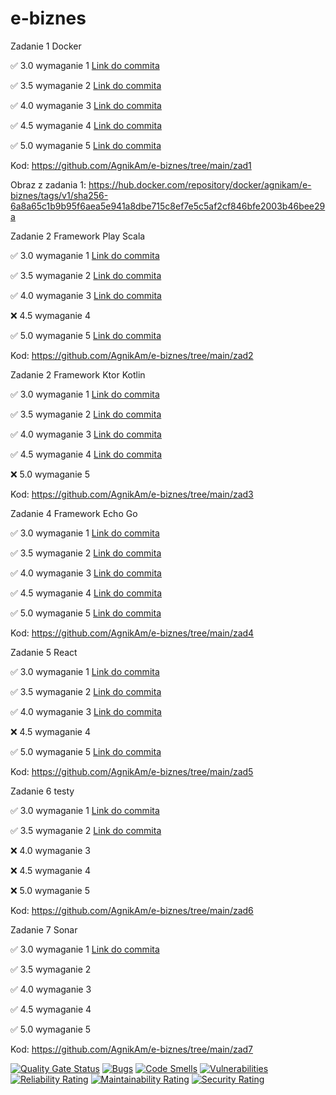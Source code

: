 # e-biznes

Zadanie 1 Docker

✅ 3.0 wymaganie 1 [Link do commita](https://github.com/AgnikAm/e-biznes/commit/587b03d7f41f06f682459701b5d9a4fd7f52b257)

✅ 3.5 wymaganie 2 [Link do commita](https://github.com/AgnikAm/e-biznes/commit/587b03d7f41f06f682459701b5d9a4fd7f52b257)

✅ 4.0 wymaganie 3 [Link do commita](https://github.com/AgnikAm/e-biznes/commit/587b03d7f41f06f682459701b5d9a4fd7f52b257)

✅ 4.5 wymaganie 4 [Link do commita](https://github.com/AgnikAm/e-biznes/commit/587b03d7f41f06f682459701b5d9a4fd7f52b257)

✅ 5.0 wymaganie 5 [Link do commita](https://github.com/AgnikAm/e-biznes/commit/587b03d7f41f06f682459701b5d9a4fd7f52b257)

Kod: https://github.com/AgnikAm/e-biznes/tree/main/zad1

Obraz z zadania 1: https://hub.docker.com/repository/docker/agnikam/e-biznes/tags/v1/sha256-6a8a65c1b9b95f6aea5e941a8dbe715c8ef7e5c5af2cf846bfe2003b46bee29a

Zadanie 2 Framework Play Scala

✅ 3.0 wymaganie 1 [Link do commita](https://github.com/AgnikAm/e-biznes/commit/e8776f25bb3308df86722da0b8662fb3f4faf6a1)

✅ 3.5 wymaganie 2 [Link do commita](https://github.com/AgnikAm/e-biznes/commit/5b67956bbd9acfcfc93acf7169564a0d69b776a4)

✅ 4.0 wymaganie 3 [Link do commita](https://github.com/AgnikAm/e-biznes/commit/2537b5bd4c938652adafb2712393609239b9b02c)

❌ 4.5 wymaganie 4

✅ 5.0 wymaganie 5 [Link do commita](https://github.com/AgnikAm/e-biznes/commit/250f380e1f20244ebc66a64f6013e31cc847f93f)

Kod: https://github.com/AgnikAm/e-biznes/tree/main/zad2

Zadanie 2 Framework Ktor Kotlin

✅ 3.0 wymaganie 1 [Link do commita](https://github.com/AgnikAm/e-biznes/commit/062c71c574ee4fdae264d44fc563b7f7d43ded51)

✅ 3.5 wymaganie 2 [Link do commita](https://github.com/AgnikAm/e-biznes/commit/062c71c574ee4fdae264d44fc563b7f7d43ded51)

✅ 4.0 wymaganie 3 [Link do commita](https://github.com/AgnikAm/e-biznes/commit/d61063086a9d1fa89a6c4d534f97abc2ecfec015)

✅ 4.5 wymaganie 4 [Link do commita](https://github.com/AgnikAm/e-biznes/commit/ead8e283a2266fd2927908550e097140f1934c2c)

❌ 5.0 wymaganie 5

Kod: https://github.com/AgnikAm/e-biznes/tree/main/zad3

Zadanie 4 Framework Echo Go

✅ 3.0 wymaganie 1 [Link do commita](https://github.com/AgnikAm/e-biznes/commit/4d46b97189b0248995adce8d885d818ac4a32778)

✅ 3.5 wymaganie 2 [Link do commita](https://github.com/AgnikAm/e-biznes/commit/4d46b97189b0248995adce8d885d818ac4a32778)

✅ 4.0 wymaganie 3 [Link do commita](https://github.com/AgnikAm/e-biznes/commit/cdfcfd0408a9572eab417d01fce810a056c13ba3)

✅ 4.5 wymaganie 4 [Link do commita](https://github.com/AgnikAm/e-biznes/commit/841bc356340b23951dec4f227a142545a2b3b310)

✅ 5.0 wymaganie 5 [Link do commita](https://github.com/AgnikAm/e-biznes/commit/7ddfbe2e7737fd01f5e2418150c647d4b4cc8b00)

Kod: https://github.com/AgnikAm/e-biznes/tree/main/zad4

Zadanie 5 React

✅ 3.0 wymaganie 1 [Link do commita](https://github.com/AgnikAm/e-biznes/commit/9077f84520e934f0a796adc04d099b7ce2a2495f)

✅ 3.5 wymaganie 2 [Link do commita](https://github.com/AgnikAm/e-biznes/commit/bb009664bd5bd0af06c30d286eb7a1ec558b18bb)

✅ 4.0 wymaganie 3 [Link do commita](https://github.com/AgnikAm/e-biznes/commit/bb009664bd5bd0af06c30d286eb7a1ec558b18bb)

❌ 4.5 wymaganie 4

✅ 5.0 wymaganie 5 [Link do commita](https://github.com/AgnikAm/e-biznes/commit/7a4de44b83dffa804cf897bd56e215cce22ef475)

Kod: https://github.com/AgnikAm/e-biznes/tree/main/zad5

Zadanie 6 testy

✅ 3.0 wymaganie 1 [Link do commita](https://github.com/AgnikAm/e-biznes/commit/eafafebe3d2140b83aeafbeabe3a882a7555e6d5)

✅ 3.5 wymaganie 2 [Link do commita](https://github.com/AgnikAm/e-biznes/commit/eafafebe3d2140b83aeafbeabe3a882a7555e6d5)

❌ 4.0 wymaganie 3

❌ 4.5 wymaganie 4

❌ 5.0 wymaganie 5

Kod: https://github.com/AgnikAm/e-biznes/tree/main/zad6

Zadanie 7 Sonar

✅ 3.0 wymaganie 1 [Link do commita](https://github.com/AgnikAm/e-biznes/commit/6dbd100f74a9977a6e89ae3d49e0750e26130ba4)

✅ 3.5 wymaganie 2

✅ 4.0 wymaganie 3

✅ 4.5 wymaganie 4

✅ 5.0 wymaganie 5

Kod: https://github.com/AgnikAm/e-biznes/tree/main/zad7

[![Quality Gate Status](https://sonarcloud.io/api/project_badges/measure?project=AgnikAm_e-biznes&metric=alert_status)](https://sonarcloud.io/summary/new_code?id=AgnikAm_e-biznes)
[![Bugs](https://sonarcloud.io/api/project_badges/measure?project=AgnikAm_e-biznes&metric=bugs)](https://sonarcloud.io/summary/new_code?id=AgnikAm_e-biznes)
[![Code Smells](https://sonarcloud.io/api/project_badges/measure?project=AgnikAm_e-biznes&metric=code_smells)](https://sonarcloud.io/summary/new_code?id=AgnikAm_e-biznes)
[![Vulnerabilities](https://sonarcloud.io/api/project_badges/measure?project=AgnikAm_e-biznes&metric=vulnerabilities)](https://sonarcloud.io/summary/new_code?id=AgnikAm_e-biznes)
[![Reliability Rating](https://sonarcloud.io/api/project_badges/measure?project=AgnikAm_e-biznes&metric=reliability_rating)](https://sonarcloud.io/summary/new_code?id=AgnikAm_e-biznes)
[![Maintainability Rating](https://sonarcloud.io/api/project_badges/measure?project=AgnikAm_e-biznes&metric=sqale_rating)](https://sonarcloud.io/summary/new_code?id=AgnikAm_e-biznes)
[![Security Rating](https://sonarcloud.io/api/project_badges/measure?project=AgnikAm_e-biznes&metric=security_rating)](https://sonarcloud.io/summary/new_code?id=AgnikAm_e-biznes)